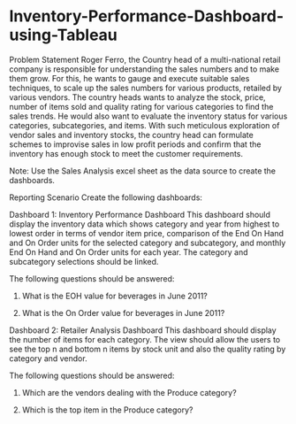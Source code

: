 # Inventory-Performance-Dashboard-using-Tableau

Problem Statement
Roger Ferro, the Country head of a multi-national retail company is 
responsible for understanding the sales numbers and to make them 
grow. For this, he wants to gauge and execute suitable sales techniques, 
to scale up the sales numbers for various products, retailed by various 
vendors.
The country heads wants to analyze the stock, price, number of items 
sold and quality rating for various categories to find the sales trends. He 
would also want to evaluate the inventory status for various categories, 
subcategories, and items. 
With such meticulous exploration of vendor sales and inventory stocks, 
the country head can formulate schemes to improvise sales in low profit 
periods and confirm that the inventory has enough stock to meet the 
customer requirements.

Note: Use the Sales Analysis excel sheet as the data source to create the 
dashboards.

Reporting Scenario
Create the following dashboards:

Dashboard 1: Inventory Performance Dashboard 
This dashboard should display the inventory data which shows category 
and year from highest to lowest order in terms of vendor item price, 
comparison of the End On Hand and On Order units for the selected 
category and subcategory, and monthly End On Hand and On Order 
units for each year. The category and subcategory selections should be 
linked.

The following questions should be answered:
1. What is the EOH value for beverages in June 2011?

2. What is the On Order value for beverages in June 2011?

Dashboard 2: Retailer Analysis Dashboard 
This dashboard should display the number of items for each category. 
The view should allow the users to see the top n and bottom n items by 
stock unit and also the quality rating by category and vendor.

The following questions should be answered:

1. Which are the vendors dealing with the Produce category?

2. Which is the top item in the Produce category?
